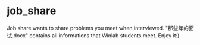 job_share
=========
Job share wants to share problems you meet when interviewed.
"那些年的面试.docx" contains all informations that Winlab students meet.
Enjoy it:)

